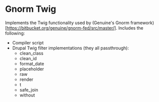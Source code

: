 # Gnorm Twig

Implements the Twig functionality used by (Genuine's Gnorm framework)[https://bitbucket.org/genuine/gnorm-fed/src/master/].
Includes the following:
- Compiler script
- Drupal Twig filter implementations (they all passthrough):
    - clean_class
    - clean_id
    - format_date
    - placeholder
    - raw
    - render
    - t
    - safe_join
    - without
